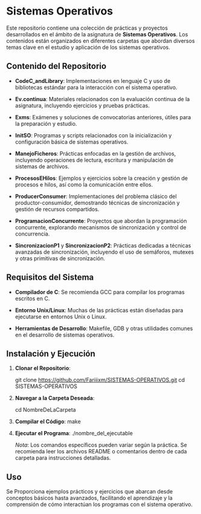 # Sistemas Operativos

Este repositorio contiene una colección de prácticas y proyectos desarrollados en el ámbito de la asignatura de **Sistemas Operativos**. Los contenidos están organizados en diferentes carpetas que abordan diversos temas clave en el estudio y aplicación de los sistemas operativos.

## Contenido del Repositorio

- **CodeC_andLibrary**: Implementaciones en lenguaje C y uso de bibliotecas estándar para la interacción con el sistema operativo.

- **Ev.continua**: Materiales relacionados con la evaluación continua de la asignatura, incluyendo ejercicios y pruebas prácticas.

- **Exms**: Exámenes y soluciones de convocatorias anteriores, útiles para la preparación y estudio.

- **InitSO**: Programas y scripts relacionados con la inicialización y configuración básica de sistemas operativos.

- **ManejoFicheros**: Prácticas enfocadas en la gestión de archivos, incluyendo operaciones de lectura, escritura y manipulación de sistemas de archivos.

- **ProcesosEHilos**: Ejemplos y ejercicios sobre la creación y gestión de procesos e hilos, así como la comunicación entre ellos.

- **ProducerConsumer**: Implementaciones del problema clásico del productor-consumidor, demostrando técnicas de sincronización y gestión de recursos compartidos.

- **ProgramacionConcurrente**: Proyectos que abordan la programación concurrente, explorando mecanismos de sincronización y control de concurrencia.

- **SincronizacionP1** y **SincronizacionP2**: Prácticas dedicadas a técnicas avanzadas de sincronización, incluyendo el uso de semáforos, mutexes y otras primitivas de sincronización.

## Requisitos del Sistema

- **Compilador de C**: Se recomienda GCC para compilar los programas escritos en C.

- **Entorno Unix/Linux**: Muchas de las prácticas están diseñadas para ejecutarse en entornos Unix o Linux.

- **Herramientas de Desarrollo**: Makefile, GDB y otras utilidades comunes en el desarrollo de sistemas operativos.

## Instalación y Ejecución

1. **Clonar el Repositorio**:
   
   git clone https://github.com/Fariiixm/SISTEMAS-OPERATIVOS.git
   cd SISTEMAS-OPERATIVOS
  

2. **Navegar a la Carpeta Deseada**:
   
   cd NombreDeLaCarpeta
   

3. **Compilar el Código**:
   make
   
5. **Ejecutar el Programa**:
   ./nombre_del_ejecutable
   

   *Nota*: Los comandos específicos pueden variar según la práctica. Se recomienda leer los archivos README o comentarios dentro de cada carpeta para instrucciones detalladas.

## Uso
Se Proporciona ejemplos prácticos y ejercicios que abarcan desde conceptos básicos hasta avanzados, facilitando el aprendizaje y la comprensión de cómo interactúan los programas con el sistema operativo.


  
